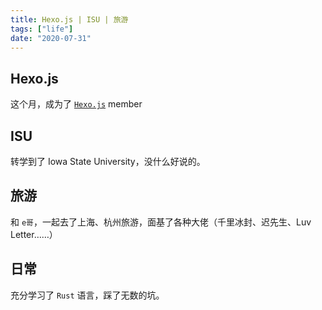 ```yaml
---
title: Hexo.js | ISU | 旅游
tags: ["life"]
date: "2020-07-31"
---
```

## Hexo.js

这个月，成为了 [`Hexo.js`](https://github.com/hexojs/hexo) member

## ISU

转学到了 Iowa State University，没什么好说的。

## 旅游

和 `e哥`，一起去了上海、杭州旅游，面基了各种大佬（千里冰封、迟先生、Luv Letter……）

## 日常

充分学习了 `Rust` 语言，踩了无数的坑。
